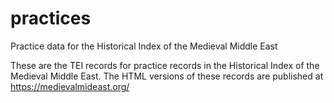 # practices

Practice data for the Historical Index of the Medieval Middle East

These are the TEI records for practice records in the Historical Index of the Medieval Middle East.  The HTML versions of these records are published at https://medievalmideast.org/
